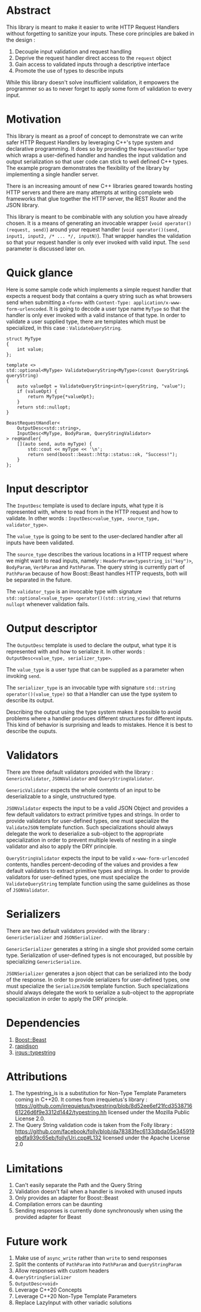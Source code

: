 # Abstract

This library is meant to make it easier to write HTTP Request Handlers without forgetting to sanitize your inputs. These core principles are baked in the design :

1. Decouple input validation and request handling
1. Deprive the request handler direct access to the `request` object
1. Gain access to validated inputs through a descriptive interface
1. Promote the use of types to describe inputs

While this library doesn't solve insufficient validation, it empowers the programmer so as to never forget to apply some form of validation to every input.

# Motivation

This library is meant as a proof of concept to demonstrate we can write safer HTTP Request Handlers by leveraging C++'s type system and declarative programming. It does so by providing the `RequestHandler` type which wraps a user-defined handler and handles the input validation and output serialization so that user code can stick to well defined C++ types.
The example program demonstrates the flexibility of the library by implementing a single handler server.

There is an increasing amount of new C++ libraries geared towards hosting HTTP servers and there are many attempts at writing complete web frameworks that glue together the HTTP server, the REST Router and the JSON library.

This library is meant to be combinable with any solution you have already chosen. It is a means of generating an invocable wrapper (`void operator()(request, send)`) around your request handler (`void operator()(send, input1, input2, /* ... */, inputN)`). That wrapper handles the validation so that your request handler is only ever invoked with valid input. The `send` parameter is discussed later on.

# Quick glance

Here is some sample code which implements a simple request handler that expects a request body that contains a query string such as what browsers send when submitting a `<form>` with `Content-Type: application/x-www-form-urlencoded`. It is going to decode a user type name `MyType` so that the handler is only ever invoked with a valid instance of that type. In order to validate a user supplied type, there are templates which must be specialized, in this case : `ValidateQueryString`.

```
struct MyType
{
	int value;
};

template <>
std::optional<MyType> ValidateQueryString<MyType>(const QueryString& queryString)
{
	auto valueOpt = ValidateQueryString<int>(queryString, "value");
	if (valueOpt) {
		return MyType{*valueOpt};
	}
	return std::nullopt;
}

BeastRequestHandler<
	OutputDesc<std::string>,
	InputDesc<MyType, BodyParam, QueryStringValidator>
> reqHandler{
	[](auto send, auto myType) {
		std::cout << myType << '\n';
		return send(boost::beast::http::status::ok, "Success!");
	}
};
```

# Input descriptor

The `InputDesc` template is used to declare inputs, what type it is represented with, where to read from in the HTTP request and how to validate. In other words : `InputDesc<value_type, source_type, validator_type>`.

The `value_type` is going to be sent to the user-declared handler after all inputs have been validated.

The `source_type` describes the various locations in a HTTP request where we might want to read inputs, namely : `HeaderParam<typestring_is("key")>`, `BodyParam`, `VerbParam` and `PathParam`. The query string is currently part of `PathParam` because of how Boost::Beast handles HTTP requests, both will be separated in the future.

The `validator_type` is an invocable type with signature `std::optional<value_type> operator()(std::string_view)` that returns `nullopt` whenever validation fails.

# Output descriptor

The `OutputDesc` template is used to declare the output, what type it is represented with and how to serialize it. In other words : `OutputDesc<value_type, serializer_type>`.

The `value_type` is a user type that can be supplied as a parameter when invoking `send`.

The `serializer_type` is an invocable type with signature `std::string operator()(value_type)` so that a Handler can use the type system to describe its output.

Describing the output using the type system makes it possible to avoid problems where a handler produces different structures for different inputs. This kind of behavior is surprising and leads to mistakes. Hence it is best to describe the ouputs.

# Validators

There are three default validators provided with the library : `GenericValidator`, `JSONValidator` and `QueryStringValidator`.

`GenericValidator` expects the whole contents of an input to be deserializable to a single, unstructured type.

`JSONValidator` expects the input to be a valid JSON Object and provides a few default validators to extract primitive types and strings. In order to provide validators for user-defined types, one must specialize the `ValidateJSON` template function. Such specializations should always delegate the work to deserialize a sub-object to the appropriate specialization in order to prevent multiple levels of nesting in a single validator and also to apply the DRY principle.

`QueryStringValidator` expects the input to be valid `x-www-form-urlencoded` contents, handles percent-decoding of the values and provides a few default validators to extract primitive types and strings. In order to provide validators for user-defined types, one must specialize the `ValidateQueryString` template function using the same guidelines as those of `JSONValidator`.

# Serializers

There are two default validators provided with the library : `GenericSerializer` and `JSONSerializer`.

`GenericSerializer` generates a string in a single shot provided some certain type. Serialization of user-defined types is not encouraged, but possible by specializing `GenericSerialize`.

`JSONSerializer` generates a json object that can be serialized into the body of the response. In order to provide serializers for user-defined types, one must specialize the `SerializeJSON` template function. Such specializations should always delegate the work to serialize a sub-object to the appropriate specialization in order to apply the DRY principle.

# Dependencies

1. [Boost::Beast](https://github.com/boostorg/beast)
1. [rapidjson](https://github.com/Tencent/rapidjson/)
1. [irqus::typestring](https://github.com/irrequietus/typestring)

# Attributions

1. The typestring_is is a substitution for Non-Type Template Parameters coming in C++20. It comes from irrequietus's library : https://github.com/irrequietus/typestring/blob/8d52ee6ef21fcd353871661226d6f9e3312d1442/typestring.hh licensed under the Mozilla Public License 2.0.
1. The Query String validation code is taken from the Folly library : https://github.com/facebook/folly/blob/da78383fec6133dbda05e345919ebdfa939c65eb/folly/Uri.cpp#L132 licensed under the Apache License 2.0

# Limitations

1. Can't easily separate the Path and the Query String
1. Validation doesn't fail when a handler is invoked with unused inputs
1. Only provides an adapter for Boost::Beast
1. Compilation errors can be daunting
1. Sending responses is currently done synchronously when using the provided adapter for Beast

# Future work

1. Make use of `async_write` rather than `write` to send responses
1. Split the contents of `PathParam` into `PathParam` and `QueryStringParam`
1. Allow responses with custom headers
1. `QueryStringSerializer`
1. `OutputDesc<void>`
1. Leverage C++20 Concepts
1. Leverage C++20 Non-Type Template Parameters
1. Replace LazyInput with other variadic solutions
